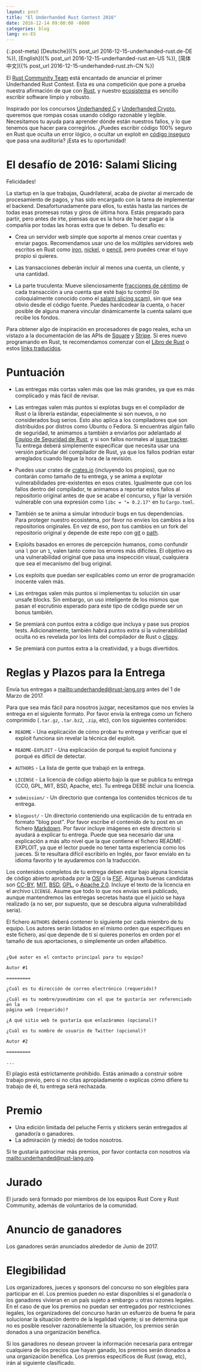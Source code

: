 ```yaml
---
layout: post
title: "El Underhanded Rust Contest 2016"
date: 2016-12-14 09:00:00 -0800
categories: blog
lang: es-ES
---
```


{:.post-meta}
[Deutsche]({% post_url 2016-12-15-underhanded-rust.de-DE %}),
[English]({% post_url 2016-12-15-underhanded-rust.en-US %}),
[简体中文]({% post_url 2016-12-15-underhanded-rust.zh-CN %})

El [Rust Community Team](https://community.rs) está encantado de anunciar el
primer Underhanded Rust Contest. Esta es una competición que pone a prueba
nuestra afirmación de que con [Rust](https://www.rust-lang.org/), y nuestro
[ecosistema](https://crates.io/) es sencillo escribir software limpio y robusto.

Inspirado por los concursos [Underhanded C](http://www.underhanded-c.org/)
y [Underhanded Crypto](https://underhandedcrypto.com/), queremos que rompas
cosas usando código razonable y legible. Necesitamos tu ayuda para aprender
dónde están nuestros fallos, y lo que tenemos que hacer para corregirlos.
¿Puedes escribir código 100% seguro en Rust que oculta un error lógico,
o ocultar un exploit en [código
inseguro](https://doc.rust-lang.org/book/unsafe.html) que pasa una auditoría?
¡Esta es tu oportunidad!

# El desafío de 2016: Salami Slicing

Felicidades!

La startup en la que trabajas, Quadrilateral, acaba de pivotar al mercado de
procesamiento de pagos, y has sido encargado con la tarea de implementar el
backend.
Desafortunadamente para ellos, tu estás hasta las narices de todas esas promesas
rotas y giros de última hora. Estás preparado para partir, pero antes de irte,
piensas que es la hora de hacer pagar a la compañía por todas las horas extra
que te deben.
Tu desafío es:

 * Crea un servidor web simple que soporte al menos crear cuentas y enviar
   pagos. Recomendamos usar uno de los múltiples servidores web escritos en Rust
   como [iron](https://crates.io/crates/iron),
   [nickel](https://crates.io/crates/nickel),
   o [pencil](https://crates.io/crates/pencil), pero puedes crear el tuyo propio
   si quieres.

 * Las transacciones deberán incluir al menos una cuenta, un cliente, y una
   cantidad.

 * La parte truculenta: Mueve silenciosamente [fracciones de
   céntimo](https://en.wikipedia.org/wiki/Office_Space) de cada transacción
   a una cuenta que esté bajo tu control (lo coloquialmente conocido como el
   [salami slicing scam](https://en.wikipedia.org/wiki/Salami_slicing)), sin que
   sea obvio desde el código fuente. Puedes hardcodear la cuenta, o hacer
   posible de alguna manera vincular dinámicamente la cuenta salami que recibe
   los fondos.

Para obtener algo de inspiración en procesadores de pago reales, echa un vistazo
a la documentación de las APIs de
[Square](https://docs.connect.squareup.com/api/connect/v2/)
y [Stripe](https://stripe.com/docs/api). Si eres nuevo programando en Rust, te
recomendamos comenzar con el [Libro de Rust](https://doc.rust-lang.org/book/)
o estos [links
traducidos](https://github.com/ctjhoa/rust-learning#locale-links).

# Puntuación

 * Las entregas más cortas valen más que las más grandes, ya que es más
   complicado y más fácil de revisar.

 * Las entregas valen más puntos si explotas bugs en el compilador de Rust o la
   librería estándar, especialmente si son nuevos, o no considerados bug serios.
   Esto also aplica a los compiladores que son distribuidos por distros como
   Ubuntu o Fedora. Si encuentras algún fallo de seguridad, te animamos
   a también a enviarlos por adelantado al [Equipo de Seguridad de
   Rust](https://www.rust-lang.org/en-US/security.html), y si son fallos
   normales al [issue tracker](https://github.com/rust-lang/rust/issues). Tu
   entrega deberá simplemente especificar que necesita usar una versión
   particular del compilador de Rust, ya que los fallos podrían estar arreglados
   cuando llegue la hora de la revisión.

 * Puedes usar crates de [crates.io](https://crates.io) (incluyendo los
   propios), que no contarán como tamaño de tu entrega, y se anima a explotar
   vulnerabilidades pre-existentes en esos crates. Igualmente que con los fallos
   dentro del compilador, te animamos a reportar estos fallos al repositorio
   original antes de que se acabe el concurso, y fijar la versión vulnerable con
   una expresión como `libc = "= 0.2.17"` en tu `Cargo.toml`.

 * También se te anima a simular introducir bugs en tus dependencias. Para
   proteger nuestro ecosistema, por favor no envíes los cambios a los
   repositorios originales. En vez de eso, pon tus cambios en un fork del
   repositorio original y depende de este repo con
   [git](http://doc.crates.io/specifying-dependencies.html#specifying-dependencies-from-git-repositories)
   o
   [path](http://doc.crates.io/specifying-dependencies.html#specifying-path-dependencies).

 * Exploits basados en errores de percepción humanos, como confundir una `l` por
   un `1`, valen tanto como los errores más difíciles. El objetivo es una
   vulnerabilidad original que pasa una inspección visual, cualquiera que sea el
   mecanismo del bug original.

 * Los exploits que puedan ser explicables como un error de programación
   inocente valen más.

 * Las entregas valen más puntos si implementas tu solución sin usar unsafe
   blocks. Sin embargo, un uso inteligente de los mismos que pasan el escrutinio
   esperado para este tipo de código puede ser un bonus también.

 * Se premiará con puntos extra a código que incluya y pase sus propios tests.
   Adicionalmente, también habrá puntos extra si la vulnerabilidad oculta no es
   revelada por los lints del compilador de Rust
   o [clippy](https://github.com/Manishearth/rust-clippy).

 * Se premiará con puntos extra a la creatividad, y a bugs divertidos.

# Reglas y Plazos para la Entrega

Envía tus entregas a <mailto:underhanded@rust-lang.org> antes del 1 de Marzo
de 2017.

Para que sea más fácil para nosotros juzgar, necesitamos que nos envíes la
entrega en el siguiente formato. Por favor envía la entrega como un fichero
comprimido (`.tar.gz`, `.tar.bz2`, `.zip`, etc), con los siguientes contenidos:

 * `README` - Una explicación de cómo probar tu entrega y verificar que el
   exploit funciona sin revelar la técnica del exploit.

 * `README-EXPLOIT` - Una explicación de porqué tu exploit funciona y porqué es
   difícil de detectar.

 * `AUTHORS` - La lista de gente que trabajó en la entrega.

 * `LICENSE` - La licencia de código abierto bajo la que se publica tu entrega
   (CC0, GPL, MIT, BSD, Apache, etc). Tu entrega DEBE incluir una licencia.

 * `submission/` - Un directorio que contenga los contenidos técnicos de tu
   entrega.

 * `blogpost/` - Un directorio conteniendo una explicación de tu entrada en
   formato "blog post". Por favor escribe el contenido de tu post en un fichero
   [Markdown](https://daringfireball.net/projects/markdown/). Por favor incluye
   imágenes en este directorio si ayudará a explicar tu entrega. Puede que sea
   necesario dar una explicación a más alto nivel que la que contiene el fichero 
   README-EXPLOIT, ya que el lector puede no tener tanta experiencia como los
   jueces. Si te resultara difícil escribirlo en Inglés, por favor envíalo en tu
   idioma favorito y te ayudaremos con la traducción.

Los contenidos completos de tu entrega deben estar bajo alguna licencia de
código abierto aprobada por la [OSI](https://opensource.org/licenses) o la
[FSF](https://www.gnu.org/licenses/license-list.html). Algunas buenas candidatas
son [CC-BY](https://creativecommons.org/licenses/by/2.0/),
[MIT](https://opensource.org/licenses/MIT),
[BSD](https://opensource.org/licenses/BSD-3-Clause),
[GPL](https://www.gnu.org/licenses/gpl-3.0.en.html), o [Apache
2.0](https://www.apache.org/licenses/LICENSE-2.0). Incluye el texto de la
licencia en el archivo `LICENSE`. Asume que todo lo que nos envías será
publicado, aunque mantendremos las entregas secretas hasta que el juicio se haya
realizado (a no ser, por supuesto, que se descubra alguna vulnerabilidad seria).

El fichero `AUTHORS` deberá contener lo siguiente por cada miembro de tu equipo.
Los autores serán listados en el mismo orden que especifiques en este fichero,
así que depende de ti si quieres ponerlos en orden por el tamaño de sus
aportaciones, o simplemente un orden alfabético.

```

¿Qué autor es el contacto principal para tu equipo?

Autor #1

=========

¿Cuál es tu dirección de correo electrónico (requerido)?

¿Cuál es tu nombre/pseudónimo con el que te gustaría ser referenciado en la
página web (requerido)?

¿A qué sitio web te gustaría que enlazáramos (opcional)?

¿Cuál es tu nombre de usuario de Twitter (opcional)?

Autor #2

=========

...

```

El plagio está estrictamente prohibido. Estás animado a construir sobre trabajo
previo, pero si no citas apropiadamente o explicas cómo difiere tu trabajo de
él, tu entrega será rechazada.

# Premio

 * Una edición limitada del peluche Ferris y stickers serán entregados al
   ganador/a o ganadores.
 * La admiración (y miedo) de todos nosotros.

Si te gustaría patrocinar más premios, por favor contacta con nosotros vía
<mailto:underhanded@rust-lang.org>.

# Jurado

El jurado será formado por miembros de los equipos Rust Core y Rust Community,
además de voluntarios de la comunidad.

# Anuncio de ganadores

Los ganadores serán anunciados alrededor de Junio de 2017.

# Elegibilidad

Los organizadores, jueces y sponsors del concurso no son elegibles para
participar en él. Los premios pueden no estar disponibles si el ganador/a o los
ganadores vivieran en un país sujeto a embargo u otras razones legales. En el
caso de que los premios no puedan ser entregados por restricciones legales, los
organizadores del concurso harán un esfuerzo de buena fe para solucionar la
situación dentro de la legalidad vigente; si se determina que no es posible
resolver razonablemente la situación, los premios serán donados a una
organización benéfica.

Si los ganadores no desean proveer la información necesaria para entregar
cualquiera de los precios que hayan ganado, los premios serán donados a una
organización benéfica. Los premios específicos de Rust (swag, etc), irán al
siguiente clasificado.
